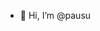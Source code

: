 - 👋 Hi, I’m @pausu


<!---
pausu/pausu is a ✨ special ✨ repository because its `README.md` (this file) appears on your GitHub profile.
You can click the Preview link to take a look at your changes.
--->
